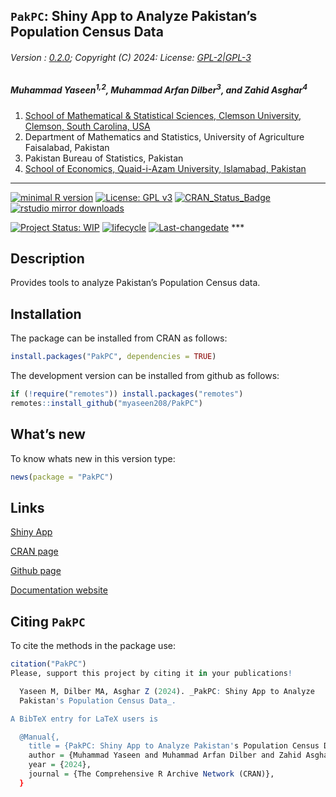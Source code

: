 
## `PakPC`: Shiny App to Analyze Pakistan’s Population Census Data

###### Version : [0.2.0](https://myaseen208.com/PakPC/); Copyright (C) 2024: License: [GPL-2\|GPL-3](https://www.r-project.org/Licenses/)

##### *Muhammad Yaseen<sup>1,2</sup>, Muhammad Arfan Dilber<sup>3</sup>, and Zahid Asghar<sup>4</sup>*

1.  [School of Mathematical & Statistical Sciences, Clemson University,
    Clemson, South Carolina,
    USA](https://www.clemson.edu/science/academics/departments/mathstat/about/profiles/myaseen)
2.  Department of Mathematics and Statistics, University of Agriculture
    Faisalabad, Pakistan
3.  Pakistan Bureau of Statistics, Pakistan
4.  [School of Economics, Quaid-i-Azam University, Islamabad,
    Pakistan](https://zahidasghar.com/)

------------------------------------------------------------------------

[![minimal R
version](https://img.shields.io/badge/R%3E%3D-3.5.0-6666ff.svg)](https://cran.r-project.org/)
[![License: GPL
v3](https://img.shields.io/badge/License-GPL%20v3-blue.svg)](https://www.gnu.org/licenses/gpl-3.0)
[![CRAN_Status_Badge](https://www.r-pkg.org/badges/version-last-release/PakPC)](https://cran.r-project.org/package=PakPC)
[![rstudio mirror
downloads](https://cranlogs.r-pkg.org/badges/grand-total/PakPC?color=green)](https://CRAN.R-project.org/package=PakPC)
<!-- [![packageversion](https://img.shields.io/badge/Package%20version-0.2.3.3-orange.svg)](https://github.com/myaseen208/PakPC) -->

<!-- [![GitHub Download Count](https://github-basic-badges.herokuapp.com/downloads/myaseen208/PakPC/total.svg)] -->

[![Project Status:
WIP](https://www.repostatus.org/badges/latest/inactive.svg)](https://www.repostatus.org/#inactive)
[![lifecycle](https://img.shields.io/badge/lifecycle-stable-brightgreen.svg)](https://lifecycle.r-lib.org/articles/stages.html#stable)
[![Last-changedate](https://img.shields.io/badge/last%20change-2024--11--02-yellowgreen.svg)](https://github.com/myaseen208/PakPC)
\*\*\*

## Description

Provides tools to analyze Pakistan’s Population Census data.

## Installation

The package can be installed from CRAN as follows:

``` r
install.packages("PakPC", dependencies = TRUE)
```

The development version can be installed from github as follows:

``` r
if (!require("remotes")) install.packages("remotes")
remotes::install_github("myaseen208/PakPC")
```

## What’s new

To know whats new in this version type:

``` r
news(package = "PakPC")
```

## Links

[Shiny App](https://myaseen208.shinyapps.io/PakPC/)

[CRAN page](https://cran.r-project.org/package=PakPC)

[Github page](https://github.com/myaseen208/PakPC)

[Documentation website](https://myaseen208.com/PakPC/)

## Citing `PakPC`

To cite the methods in the package use:

``` r
citation("PakPC")
Please, support this project by citing it in your publications!

  Yaseen M, Dilber MA, Asghar Z (2024). _PakPC: Shiny App to Analyze
  Pakistan's Population Census Data_.

A BibTeX entry for LaTeX users is

  @Manual{,
    title = {PakPC: Shiny App to Analyze Pakistan's Population Census Data},
    author = {Muhammad Yaseen and Muhammad Arfan Dilber and Zahid Asghar},
    year = {2024},
    journal = {The Comprehensive R Archive Network (CRAN)},
  }
```
